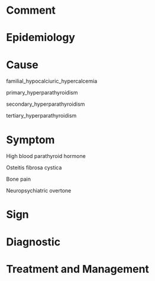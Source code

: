 # Comment

# Epidemiology

# Cause

familial_hypocalciuric_hypercalcemia

primary_hyperparathyroidism

secondary_hyperparathyroidism

tertiary_hyperparathyroidism

# Symptom

High blood parathyroid hormone

Osteitis fibrosa cystica

Bone pain

Neuropsychiatric overtone

# Sign

# Diagnostic

# Treatment and Management
